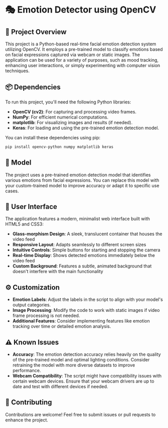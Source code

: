 # 🎭 Emotion Detector using OpenCV

## 🎯 Project Overview
This project is a Python-based real-time facial emotion detection system utilizing OpenCV. It employs a pre-trained model to classify emotions based on facial expressions captured via webcam or static images. The application can be used for a variety of purposes, such as mood tracking, enhancing user interactions, or simply experimenting with computer vision techniques.

## 📦 Dependencies
To run this project, you'll need the following Python libraries:
- **OpenCV (cv2)**: For capturing and processing video frames.
- **NumPy**: For efficient numerical computations.
- **matplotlib**: For visualizing images and results (if needed).
- **Keras**: For loading and using the pre-trained emotion detection model.

You can install these dependencies using pip:
```bash
pip install opencv-python numpy matplotlib keras
```

## 🤖 Model
The project uses a pre-trained emotion detection model that identifies various emotions from facial expressions. You can replace this model with your custom-trained model to improve accuracy or adapt it to specific use cases.

## 🎨 User Interface
The application features a modern, minimalist web interface built with HTML5 and CSS3:
- **Glass-morphism Design**: A sleek, translucent container that houses the video feed
- **Responsive Layout**: Adapts seamlessly to different screen sizes
- **Intuitive Controls**: Simple buttons for starting and stopping the camera
- **Real-time Display**: Shows detected emotions immediately below the video feed
- **Custom Background**: Features a subtle, animated background that doesn't interfere with the main functionality

## ⚙️ Customization
- **Emotion Labels**: Adjust the labels in the script to align with your model's output categories.
- **Image Processing**: Modify the code to work with static images if video frame processing is not needed.
- **Additional Features**: Consider implementing features like emotion tracking over time or detailed emotion analysis.

## ⚠️ Known Issues
- **Accuracy**: The emotion detection accuracy relies heavily on the quality of the pre-trained model and optimal lighting conditions. Consider retraining the model with more diverse datasets to improve performance.
- **Webcam Compatibility**: The script might have compatibility issues with certain webcam devices. Ensure that your webcam drivers are up to date and test with different devices if needed.

## 🤝 Contributing
Contributions are welcome! Feel free to submit issues or pull requests to enhance the project.
